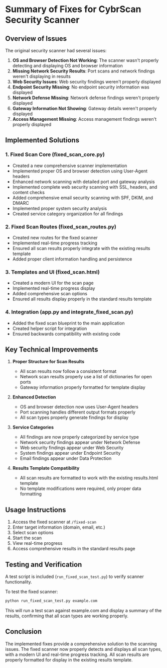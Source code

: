 # Summary of Fixes for CybrScan Security Scanner

## Overview of Issues

The original security scanner had several issues:

1. **OS and Browser Detection Not Working**: The scanner wasn't properly detecting and displaying OS and browser information
2. **Missing Network Security Results**: Port scans and network findings weren't displaying in results
3. **Web Security Issues**: Web security findings weren't properly displayed
4. **Endpoint Security Missing**: No endpoint security information was displayed
5. **Network Defense Missing**: Network defense findings weren't properly displayed
6. **Gateway Information Not Showing**: Gateway details weren't properly displayed
7. **Access Management Missing**: Access management findings weren't properly displayed

## Implemented Solutions

### 1. Fixed Scan Core (fixed_scan_core.py)

- Created a new comprehensive scanner implementation
- Implemented proper OS and browser detection using User-Agent headers
- Enhanced network scanning with detailed port and gateway analysis
- Implemented complete web security scanning with SSL, headers, and content checks
- Added comprehensive email security scanning with SPF, DKIM, and DMARC
- Implemented proper system security analysis
- Created service category organization for all findings

### 2. Fixed Scan Routes (fixed_scan_routes.py)

- Created new routes for the fixed scanner
- Implemented real-time progress tracking
- Ensured all scan results properly integrate with the existing results template
- Added proper client information handling and persistence

### 3. Templates and UI (fixed_scan.html)

- Created a modern UI for the scan page
- Implemented real-time progress display
- Added comprehensive scan options
- Ensured all results display properly in the standard results template

### 4. Integration (app.py and integrate_fixed_scan.py)

- Added the fixed scan blueprint to the main application
- Created helper script for integration
- Ensured backwards compatibility with existing code

## Key Technical Improvements

1. **Proper Structure for Scan Results**
   - All scan results now follow a consistent format
   - Network scan results properly use a list of dictionaries for open ports
   - Gateway information properly formatted for template display

2. **Enhanced Detection**
   - OS and browser detection now uses User-Agent headers
   - Port scanning handles different output formats properly
   - All scan types properly generate findings for display

3. **Service Categories**
   - All findings are now properly categorized by service type
   - Network security findings appear under Network Defense
   - Web security findings appear under Web Security
   - System findings appear under Endpoint Security
   - Email findings appear under Data Protection

4. **Results Template Compatibility**
   - All scan results are formatted to work with the existing results.html template
   - No template modifications were required, only proper data formatting

## Usage Instructions

1. Access the fixed scanner at `/fixed-scan`
2. Enter target information (domain, email, etc.)
3. Select scan options
4. Start the scan
5. View real-time progress
6. Access comprehensive results in the standard results page

## Testing and Verification

A test script is included (`run_fixed_scan_test.py`) to verify scanner functionality.

To test the fixed scanner:

```bash
python run_fixed_scan_test.py example.com
```

This will run a test scan against example.com and display a summary of the results, confirming that all scan types are working properly.

## Conclusion

The implemented fixes provide a comprehensive solution to the scanning issues. The fixed scanner now properly detects and displays all scan types, with a modern UI and real-time progress tracking. All scan results are properly formatted for display in the existing results template.